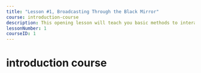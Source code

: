 ```yaml
---
title: "Lesson #1, Broadcasting Through the Black Mirror"
course: introduction-course
description: This opening lesson will teach you basic methods to interact with a decentralized application (or dapp).
lessonNumber: 1
courseID: 1
---
```


# introduction course
